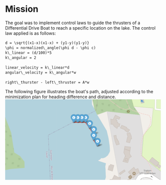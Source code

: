 # Mission
The goal was to implement control laws to guide the thrusters of a Differential Drive Boat to reach a specific location on the lake. 
The control law applied is as follows:
```
d = \sqrt{(x1-x)(x1-x) + (y1-y)(y1-y)}
\phi = normalized\_angle(\phi d - \phi c)
k\_linear = (d/100)*5
k\_angular = 2

linear_velocity = k\_linear*d
angular\_velocity = k\_angular*w

right\_thurster - left\_thruster = A*w
```
The following figure illustrates the boat's path, adjusted according to the minimization plan for heading difference and distance.
![Boat path](pathimage.png)
